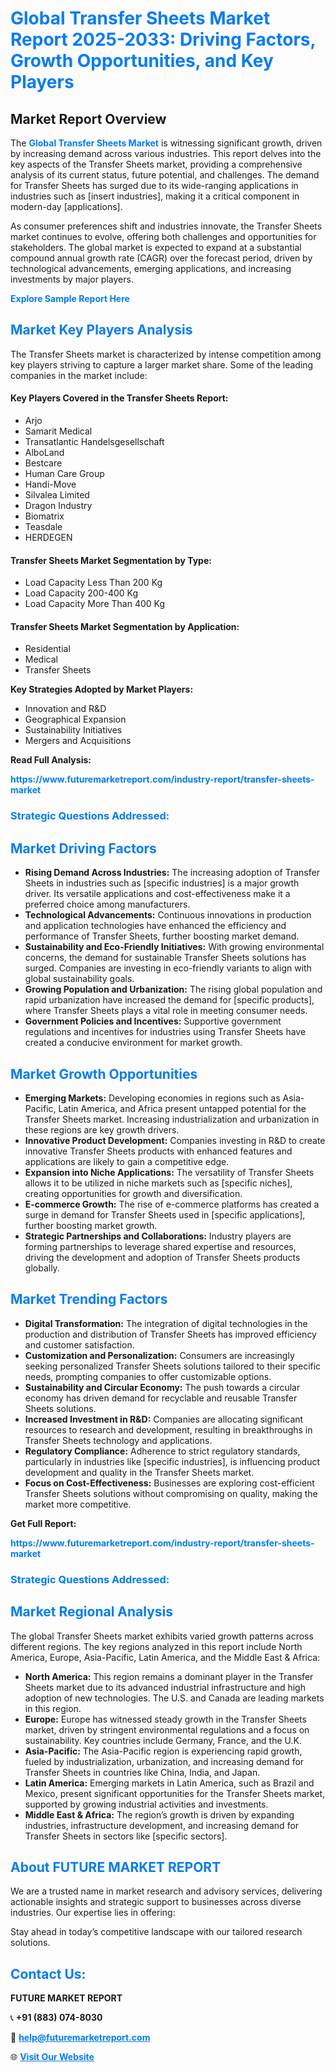 <h1 style="color: #007BFF;">Global Transfer Sheets Market Report 2025-2033: Driving Factors, Growth Opportunities, and Key Players</h1>

<section id="overview">
<h2>Market Report Overview</h2>
<p>The <a href="https://www.futuremarketreport.com/industry-report/transfer-sheets-market" style="color: #007BFF; text-decoration: none;"><strong>Global Transfer Sheets Market</strong></a> is witnessing significant growth, driven by increasing demand across various industries. This report delves into the key aspects of the Transfer Sheets market, providing a comprehensive analysis of its current status, future potential, and challenges. The demand for Transfer Sheets has surged due to its wide-ranging applications in industries such as [insert industries], making it a critical component in modern-day [applications].</p>
<p>As consumer preferences shift and industries innovate, the Transfer Sheets market continues to evolve, offering both challenges and opportunities for stakeholders. The global market is expected to expand at a substantial compound annual growth rate (CAGR) over the forecast period, driven by technological advancements, emerging applications, and increasing investments by major players.</p>
</section>

<section id="overview">
<p><a href="https://www.futuremarketreport.com/request-sample/reportId=126858" style="color: #007BFF; text-decoration: none;"><strong>Explore Sample Report Here</strong></a></p>
</section>

<section id="key-players">
<h2 style="color: #007BFF;">Market Key Players Analysis</h2>
<p>The Transfer Sheets market is characterized by intense competition among key players striving to capture a larger market share. Some of the leading companies in the market include:</p>
<h4>Key Players Covered in the Transfer Sheets Report:</h4>
<ul><li>Arjo</li><li>Samarit Medical</li><li>Transatlantic Handelsgesellschaft</li><li>AlboLand</li><li>Bestcare</li><li>Human Care Group</li><li>Handi-Move</li><li>Silvalea Limited</li><li>Dragon Industry</li><li>Biomatrix</li><li>Teasdale</li><li>HERDEGEN</li></ul>
<h4>Transfer Sheets Market Segmentation by Type:</h4>
<ul><li>Load Capacity Less Than 200 Kg</li><li>Load Capacity 200-400 Kg</li><li>Load Capacity More Than 400 Kg</li></ul>

<h4>Transfer Sheets Market Segmentation by Application:</h4>
<ul><li>Residential</li><li>Medical</li><li>Transfer Sheets</li></ul>
<p><strong>Key Strategies Adopted by Market Players:</strong></p>
<ul>
<li>Innovation and R&D</li>
<li>Geographical Expansion</li>
<li>Sustainability Initiatives</li>
<li>Mergers and Acquisitions</li>
</ul>
</section>

<section>
<p><strong>Read Full Analysis: </strong></p><a href="https://www.futuremarketreport.com/industry-report/transfer-sheets-market" style="color: #007BFF; text-decoration: none;"><strong>https://www.futuremarketreport.com/industry-report/transfer-sheets-market</strong></a>
<h3 style="color: #007BFF;">Strategic Questions Addressed:</h3>
</section>

<section id="driving-factors">
<h2 style="color: #007BFF;">Market Driving Factors</h2>
<ul>
<li><strong>Rising Demand Across Industries:</strong> The increasing adoption of Transfer Sheets in industries such as [specific industries] is a major growth driver. Its versatile applications and cost-effectiveness make it a preferred choice among manufacturers.</li>
<li><strong>Technological Advancements:</strong> Continuous innovations in production and application technologies have enhanced the efficiency and performance of Transfer Sheets, further boosting market demand.</li>
<li><strong>Sustainability and Eco-Friendly Initiatives:</strong> With growing environmental concerns, the demand for sustainable Transfer Sheets solutions has surged. Companies are investing in eco-friendly variants to align with global sustainability goals.</li>
<li><strong>Growing Population and Urbanization:</strong> The rising global population and rapid urbanization have increased the demand for [specific products], where Transfer Sheets plays a vital role in meeting consumer needs.</li>
<li><strong>Government Policies and Incentives:</strong> Supportive government regulations and incentives for industries using Transfer Sheets have created a conducive environment for market growth.</li>
</ul>
</section>

<section id="growth-opportunities">
<h2 style="color: #007BFF;">Market Growth Opportunities</h2>
<ul>
<li><strong>Emerging Markets:</strong> Developing economies in regions such as Asia-Pacific, Latin America, and Africa present untapped potential for the Transfer Sheets market. Increasing industrialization and urbanization in these regions are key growth drivers.</li>
<li><strong>Innovative Product Development:</strong> Companies investing in R&D to create innovative Transfer Sheets products with enhanced features and applications are likely to gain a competitive edge.</li>
<li><strong>Expansion into Niche Applications:</strong> The versatility of Transfer Sheets allows it to be utilized in niche markets such as [specific niches], creating opportunities for growth and diversification.</li>
<li><strong>E-commerce Growth:</strong> The rise of e-commerce platforms has created a surge in demand for Transfer Sheets used in [specific applications], further boosting market growth.</li>
<li><strong>Strategic Partnerships and Collaborations:</strong> Industry players are forming partnerships to leverage shared expertise and resources, driving the development and adoption of Transfer Sheets products globally.</li>
</ul>
</section>

<section id="trending-factors">
<h2 style="color: #007BFF;">Market Trending Factors</h2>
<ul>
<li><strong>Digital Transformation:</strong> The integration of digital technologies in the production and distribution of Transfer Sheets has improved efficiency and customer satisfaction.</li>
<li><strong>Customization and Personalization:</strong> Consumers are increasingly seeking personalized Transfer Sheets solutions tailored to their specific needs, prompting companies to offer customizable options.</li>
<li><strong>Sustainability and Circular Economy:</strong> The push towards a circular economy has driven demand for recyclable and reusable Transfer Sheets solutions.</li>
<li><strong>Increased Investment in R&D:</strong> Companies are allocating significant resources to research and development, resulting in breakthroughs in Transfer Sheets technology and applications.</li>
<li><strong>Regulatory Compliance:</strong> Adherence to strict regulatory standards, particularly in industries like [specific industries], is influencing product development and quality in the Transfer Sheets market.</li>
<li><strong>Focus on Cost-Effectiveness:</strong> Businesses are exploring cost-efficient Transfer Sheets solutions without compromising on quality, making the market more competitive.</li>
</ul>
</section>

<section>
<p><strong>Get Full Report: </strong></p><a href="https://www.futuremarketreport.com/industry-report/transfer-sheets-market" style="color: #007BFF; text-decoration: none;"><strong>https://www.futuremarketreport.com/industry-report/transfer-sheets-market</strong></a>
<h3 style="color: #007BFF;">Strategic Questions Addressed:</h3>
</section>


<section id="regional-analysis">
<h2 style="color: #007BFF;">Market Regional Analysis</h2>
<p>The global Transfer Sheets market exhibits varied growth patterns across different regions. The key regions analyzed in this report include North America, Europe, Asia-Pacific, Latin America, and the Middle East & Africa:</p>
<ul>
<li><strong>North America:</strong> This region remains a dominant player in the Transfer Sheets market due to its advanced industrial infrastructure and high adoption of new technologies. The U.S. and Canada are leading markets in this region.</li>
<li><strong>Europe:</strong> Europe has witnessed steady growth in the Transfer Sheets market, driven by stringent environmental regulations and a focus on sustainability. Key countries include Germany, France, and the U.K.</li>
<li><strong>Asia-Pacific:</strong> The Asia-Pacific region is experiencing rapid growth, fueled by industrialization, urbanization, and increasing demand for Transfer Sheets in countries like China, India, and Japan.</li>
<li><strong>Latin America:</strong> Emerging markets in Latin America, such as Brazil and Mexico, present significant opportunities for the Transfer Sheets market, supported by growing industrial activities and investments.</li>
<li><strong>Middle East & Africa:</strong> The region’s growth is driven by expanding industries, infrastructure development, and increasing demand for Transfer Sheets in sectors like [specific sectors].</li>
</ul>
</section>

<footer>
<h2 style="color: #007BFF;">About FUTURE MARKET REPORT</h2>
<p>We are a trusted name in market research and advisory services, delivering actionable insights and strategic support to businesses across diverse industries. Our expertise lies in offering:</p>

<p>Stay ahead in today’s competitive landscape with our tailored research solutions.</p>

<h2 style="color: #007BFF;">Contact Us:</h2>
<p><strong>FUTURE MARKET REPORT</strong></p>
<p>📞 <strong>+91 (883) 074-8030</strong></p>
<p>📧 <strong><a href="mailto:help@futuremarketreport.com" style="color: #007BFF;">help@futuremarketreport.com</a></strong></p>
<p>🌐 <strong><a href="https://www.futuremarketreport.com/" style="color: #007BFF;">Visit Our Website</a></strong></p>
</footer>